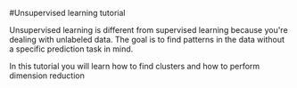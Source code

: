 #Unsupervised learning tutorial

Unsupervised learning is different from supervised learning because you're dealing with unlabeled data.
The goal is to find patterns in the data without a specific prediction task in mind.

In this tutorial you will learn how to find clusters
and how to perform dimension reduction
